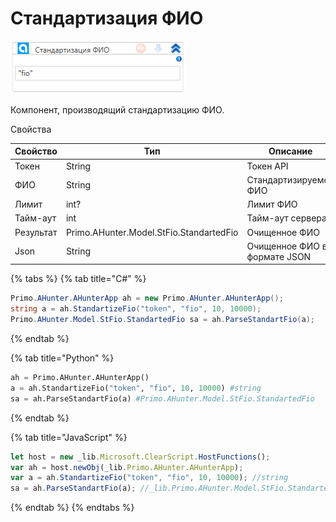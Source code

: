 # Стандартизация ФИО

![](<../../../.gitbook/assets/image (336).png>)



Компонент, производящий стандартизацию ФИО.

Свойства

| Свойство  | Тип                                     | Описание                     |
| --------- | --------------------------------------- | ---------------------------- |
| Токен     | String                                  | Токен API                    |
| ФИО       | String                                  | Стандартизируемое ФИО        |
| Лимит     | int?                                    | Лимит ФИО                    |
| Тайм-аут  | int                                     | Тайм-аут сервера             |
| Результат | Primo.AHunter.Model.StFio.StandartedFio | Очищенное ФИО                |
| Json      | String                                  | Очищенное ФИО в формате JSON |

{% tabs %}
{% tab title="C#" %}
```csharp
Primo.AHunter.AHunterApp ah = new Primo.AHunter.AHunterApp();
string a = ah.StandartizeFio("token", "fio", 10, 10000);
Primo.AHunter.Model.StFio.StandartedFio sa = ah.ParseStandartFio(a);
```
{% endtab %}

{% tab title="Python" %}
```python
ah = Primo.AHunter.AHunterApp()
a = ah.StandartizeFio("token", "fio", 10, 10000) #string
sa = ah.ParseStandartFio(a) #Primo.AHunter.Model.StFio.StandartedFio
```
{% endtab %}

{% tab title="JavaScript" %}
```javascript
let host = new _lib.Microsoft.ClearScript.HostFunctions();
var ah = host.newObj(_lib.Primo.AHunter.AHunterApp);
var a = ah.StandartizeFio("token", "fio", 10, 10000); //string
sa = ah.ParseStandartFio(a); //_lib.Primo.AHunter.Model.StFio.StandartedFio
```
{% endtab %}
{% endtabs %}
